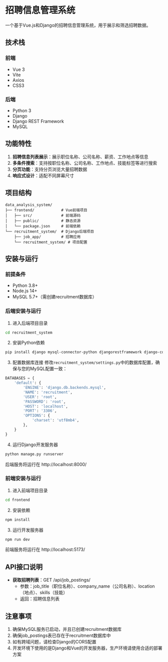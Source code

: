 # 招聘信息管理系统

一个基于Vue.js和Django的招聘信息管理系统，用于展示和筛选招聘数据。

## 技术栈

### 前端
- Vue 3
- Vite
- Axios
- CSS3

### 后端
- Python 3
- Django
- Django REST Framework
- MySQL

## 功能特性

1. **招聘信息列表展示**：展示职位名称、公司名称、薪资、工作地点等信息
2. **多条件搜索**：支持按职位名称、公司名称、工作地点、技能标签等进行搜索
3. **分页功能**：支持分页浏览大量招聘数据
4. **响应式设计**：适配不同屏幕尺寸

## 项目结构

```
data_analysis_system/
├── frontend/            # Vue前端项目
│   ├── src/             # 前端源码
│   ├── public/          # 静态资源
│   └── package.json     # 前端依赖
└── recruitment_system/  # Django后端项目
    ├── job_app/         # 招聘应用
    └── recruitment_system/ # 项目配置
```

## 安装与运行

### 前提条件

- Python 3.8+ 
- Node.js 14+ 
- MySQL 5.7+（需创建recruitment数据库）

### 后端安装与运行

1. 进入后端项目目录
```bash
cd recruitment_system
```

2. 安装Python依赖
```bash
pip install django mysql-connector-python djangorestframework django-cors-headers
```

3. 配置数据库连接
修改`recruitment_system/settings.py`中的数据库配置，确保与您的MySQL配置一致：
```python
DATABASES = {
    'default': {
        'ENGINE': 'django.db.backends.mysql',
        'NAME': 'recruitment',
        'USER': 'root',
        'PASSWORD': 'root',
        'HOST': 'localhost',
        'PORT': '3306',
        'OPTIONS': {
            'charset': 'utf8mb4',
        },
    }
}
```

4. 运行Django开发服务器
```bash
python manage.py runserver
```
后端服务将运行在 http://localhost:8000/

### 前端安装与运行

1. 进入前端项目目录
```bash
cd frontend
```

2. 安装依赖
```bash
npm install
```

3. 运行开发服务器
```bash
npm run dev
```
前端服务将运行在 http://localhost:5173/

## API接口说明

- **获取招聘列表**：GET /api/job_postings/
  - 参数：job_title（职位名称）、company_name（公司名称）、location（地点）、skills（技能）
  - 返回：招聘信息列表

## 注意事项

1. 确保MySQL服务已启动，并且已创建recruitment数据库
2. 确保job_postings表已存在于recruitment数据库中
3. 如有跨域问题，请检查Django的CORS配置
4. 开发环境下使用的是Django和Vue的开发服务器，生产环境请使用合适的部署方案